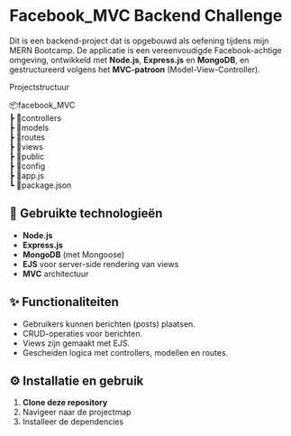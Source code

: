 # Facebook_MVC Backend Challenge

Dit is een backend-project dat is opgebouwd als oefening tijdens mijn MERN Bootcamp. De applicatie is een vereenvoudigde Facebook-achtige omgeving, ontwikkeld met **Node.js**, **Express.js** en **MongoDB**, en gestructureerd volgens het **MVC-patroon** (Model-View-Controller).

 
 Projectstructuur
 
📦facebook_MVC  
 ┣ 📂controllers  
 ┣ 📂models  
 ┣ 📂routes  
 ┣ 📂views  
 ┣ 📂public  
 ┣ 📂config  
 ┣ 📄app.js  
 ┗ 📄package.json

 
## 🧰 Gebruikte technologieën

- **Node.js**
- **Express.js**
- **MongoDB** (met Mongoose)
- **EJS** voor server-side rendering van views
- **MVC** architectuur

## ✨ Functionaliteiten

- Gebruikers kunnen berichten (posts) plaatsen.
- CRUD-operaties voor berichten.
- Views zijn gemaakt met EJS.
- Gescheiden logica met controllers, modellen en routes.

## ⚙️ Installatie en gebruik

1. **Clone deze repository**
2. Navigeer naar de projectmap
3. Installeer de dependencies

